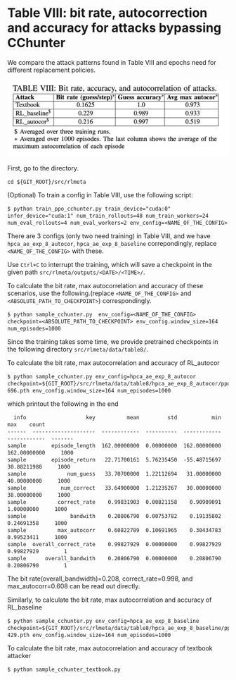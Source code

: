 # Table VIII: bit rate, autocorrection and accuracy for attacks bypassing CChunter

We compare the attack patterns found in Table VIII and epochs need for different replacement policies.


![](../../fig/table8.png)

First, go to the directory.

```
cd ${GIT_ROOT}/src/rlmeta
```

(Optional) To train a config in Table VIII, use the following script:

```
$ python train_ppo_cchunter.py train_device="cuda:0" infer_device="cuda:1" num_train_rollouts=48 num_train_workers=24 num_eval_rollouts=4 num_eval_workers=2 env_config=<NAME_OF_THE_CONFIG>
```

There are 3 configs (only two need training) in Table VIII, and we have ```hpca_ae_exp_8_autocor```, ```hpca_ae_exp_8_baseline``` correpondingly, replace ```<NAME_OF_THE_CONFIG>``` with these.

Use ```Ctrl+C``` to interrupt the training, which will save a checkpoint in the given path ```src/rlmeta/outputs/<DATE>/<TIME>/```.

To calculate the bit rate, max autocorrelation and accuracy of these scenarios, use the following.(replace ```<NAME_OF_THE_CONFIG>``` and ```<ABSOLUTE_PATH_TO_CHECKPOINT>```) correspondingly.

```
$ python sample_cchunter.py  env_config=<NAME_OF_THE_CONFIG> checkpoint=<ABSOLUTE_PATH_TO_CHECKPOINT> env_config.window_size=164 num_episodes=1000
```

Since the training takes some time, we provide pretrained checkpoints in the following directory ```src/rlmeta/data/table8/```.



To calculate the bit rate, max autocorrelation and accuracy of RL\_autocor 
```
$ python sample_cchunter.py env_config=hpca_ae_exp_8_autocor checkpoint=${GIT_ROOT}/src/rlmeta/data/table8/hpca_ae_exp_8_autocor/ppo_agent-696.pth env_config.window_size=164 num_episodes=1000
```

which printout the following in the end
```
  info                   key          mean         std           min           max    count
------  --------------------  ------------  ----------  ------------  ------------  -------
sample        episode_length  162.00000000  0.00000000  162.00000000  162.00000000     1000
sample        episode_return   22.71700161  5.76235450  -55.48715697   30.88211980     1000
sample             num_guess   33.70700000  1.22112694   31.00000000   40.00000000     1000
sample           num_correct   33.64900000  1.21235267   30.00000000   38.00000000     1000
sample          correct_rate    0.99831903  0.00821158    0.90909091    1.00000000     1000
sample              bandwith    0.20806790  0.00753782    0.19135802    0.24691358     1000
sample          max_autocorr    0.60822789  0.10691965    0.30434783    0.99523411     1000
sample  overall_correct_rate    0.99827929  0.00000000    0.99827929    0.99827929        1
sample      overall_bandwith    0.20806790  0.00000000    0.20806790    0.20806790        1
```
The bit rate(overall_bandwidth)=0.208, correct_rate=0.998, and max_autocorr=0.608 can be read out directly.

Similarly, to calculate the bit rate, max autocorrelation and accuracy of RL\_baseline
```
$ python sample_cchunter.py env_config=hpca_ae_exp_8_baseline checkpoint=${GIT_ROOT}/src/rlmeta/data/table8/hpca_ae_exp_8_baseline/ppo_agent-429.pth env_config.window_size=164 num_episodes=1000
```

To calculate the bit rate, max autocorrelation and accuracy of textbook attacker

```
$ python sample_cchunter_textbook.py 
```
